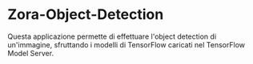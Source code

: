 # Zora-Object-Detection

Questa applicazione permette di effettuare l'object detection di un'immagine, sfruttando i modelli di TensorFlow caricati 
nel TensorFlow Model Server.
